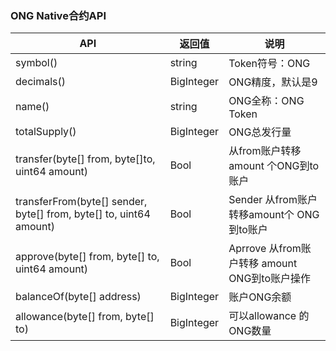 ### ONG Native合约API

| API                                                          | 返回值 | 说明                                          |
| ------------------------------------------------------------ | ------ | --------------------------------------------- |
| symbol()                                                     | string | Token符号：ONG                 |
| decimals()                                                   | BigInteger    | ONG精度，默认是9                            |
| name()                                                       | string | ONG全称：ONG Token                          |
| totalSupply()                                                | BigInteger    | ONG总发行量                           |
| transfer(byte[] from,  byte[]to, uint64 amount)                | Bool   | 从from账户转移 amount 个ONG到to账户          |
| transferFrom(byte[] sender, byte[] from, byte[] to, uint64 amount) | Bool   | Sender 从from账户转移amount个 ONG到to账户 |
| approve(byte[] from, byte[] to,  uint64 amount)                | Bool   | Aprrove 从from账户转移 amount ONG到to账户操作 |
| balanceOf(byte[] address)                                     | BigInteger    | 账户ONG余额                                  |
| allowance(byte[] from, byte[] to) | BigInteger | 可以allowance 的ONG数量 |
